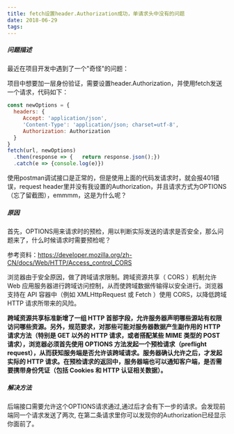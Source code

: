 ```yaml
---
title: fetch设置header.Authorization成功，单请求头中没有的问题
date: 2018-06-29
tags: 
---
```

##### 问题描述
最近在项目开发中遇到了一个"奇怪"的问题：

项目中想要加一层身份验证，需要设置header.Authorization，并使用fetch发送一个请求，代码如下：
```js
const newOptions = {
  headers: {
     Accept: 'application/json',
     'Content-Type': 'application/json; charset=utf-8',
     Authorization: Authorization
  }
}
fetch(url, newOptions)
  .then(response => {   return response.json();})
  .catch(e => {console.log(e)})
```

使用postman调试接口是正常的，但是使用上面的代码发请求时，就会报401错误，request header里并没有我设置的Authorization，并且请求方式为OPTIONS（忘了留截图），emmmm，这是为什么呢？


##### 原因
首先，OPTIONS用来请求时的预检，用以判断实际发送的请求是否安全，那么问题来了，什么时候请求时需要预检呢？

参考资料：https://developer.mozilla.org/zh-CN/docs/Web/HTTP/Access_control_CORS

浏览器由于安全原因，做了跨域请求限制。跨域资源共享（ CORS ）机制允许 Web 应用服务器进行跨域访问控制，从而使跨域数据传输得以安全进行。浏览器支持在 API 容器中（例如 XMLHttpRequest 或 Fetch ）使用 CORS，以降低跨域 HTTP 请求所带来的风险。


**跨域资源共享标准新增了一组 HTTP 首部字段，允许服务器声明哪些源站有权限访问哪些资源。另外，规范要求，对那些可能对服务器数据产生副作用的 HTTP 请求方法（特别是 GET 以外的 HTTP 请求，或者搭配某些 MIME 类型的 POST 请求），浏览器必须首先使用 OPTIONS 方法发起一个预检请求（preflight request），从而获知服务端是否允许该跨域请求。服务器确认允许之后，才发起实际的 HTTP 请求。在预检请求的返回中，服务器端也可以通知客户端，是否需要携带身份凭证（包括 Cookies 和 HTTP 认证相关数据）。**


##### 解决方法

后端接口需要允许这个OPTIONS请求通过,通过后才会有下一步的请求。会发现前端同一个请求发送了两次, 在第二条请求里你可以发现你的Authorization已经显示你面前了。